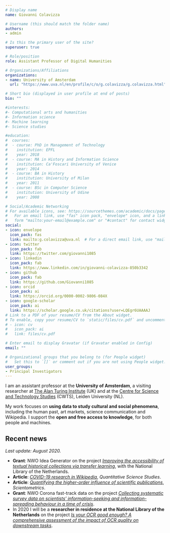 ```yaml
---
# Display name
name: Giovanni Colavizza

# Username (this should match the folder name)
authors:
- admin

# Is this the primary user of the site?
superuser: true

# Role/position
role: Assistant Professor of Digital Humanities

# Organizations/Affiliations
organizations:
- name: University of Amsterdam
  url: "https://www.uva.nl/en/profile/c/o/g.colavizza/g.colavizza.html"

# Short bio (displayed in user profile at end of posts)
bio: ""

#interests:
#- Computational arts and humanities
#- Information science
#- Machine learning
#- Science studies

#education:
#  courses:
#  - course: PhD in Management of Technology
#    institution: EPFL
#    year: 2018
#  - course: MA in History and Information Science
#    institution: Ca'Foscari University of Venice
#    year: 2014
#  - course: BA in History
#    institution: University of Milan
#    year: 2011
#  - course: BSc in Computer Science
#    institution: University of Udine
#    year: 2008

# Social/Academic Networking
# For available icons, see: https://sourcethemes.com/academic/docs/page-builder/#icons
#   For an email link, use "fas" icon pack, "envelope" icon, and a link in the
#   form "mailto:your-email@example.com" or "#contact" for contact widget.
social:
- icon: envelope
  icon_pack: fas
  link: mailto:g.colavizza@uva.nl  # For a direct email link, use "mailto:g.colavizza@uva.nl".
- icon: twitter
  icon_pack: fab
  link: https://twitter.com/giovanni1085
- icon: linkedin
  icon_pack: fab
  link: https://www.linkedin.com/in/giovanni-colavizza-850b3342
- icon: github
  icon_pack: fab
  link: https://github.com/Giovanni1085
- icon: orcid
  icon_pack: ai
  link: https://orcid.org/0000-0002-9806-084X
- icon: google-scholar
  icon_pack: ai
  link: https://scholar.google.co.uk/citations?user=LQEgr6UAAAAJ
# Link to a PDF of your resume/CV from the About widget.
# To enable, copy your resume/CV to `static/files/cv.pdf` and uncomment the lines below.
# - icon: cv
#   icon_pack: ai
#   link: files/cv.pdf

# Enter email to display Gravatar (if Gravatar enabled in Config)
email: ""

# Organizational groups that you belong to (for People widget)
#   Set this to `[]` or comment out if you are not using People widget.
user_groups:
- Principal Investigators
---
```


I am an assistant professor at the **University of Amsterdam**, a visiting researcher at [The Alan Turing Institute](https://www.turing.ac.uk) (UK) and at the [Centre for Science and Technology Studies](https://www.cwts.nl) (CWTS), Leiden University (NL). 

My work focuses on **using data to study cultural and social phenomena**, including the human past, art markets, science communication and Wikipedia. I support the **open and free access to knowledge**, for both people and machines.

## Recent news
*Last update: August 2020.*

* **Grant**: NWO Idea Generator on the project *[Improving the accessibility of textual historical collections via transfer learning](https://www.uva.nl/en/content/news/news/2020/07/eight-uva-researchers-test-innovative-ideas-using-idea-generator-funding.html)*, with the National Library of the Netherlands.
* **Article**: *[COVID-19 research in Wikipedia](https://www.mitpressjournals.org/doi/abs/10.1162/qss_a_00080)*, *Quantitative Science Studies*.
* **Article**: *[Quantifying the higher-order influence of scientific publications](https://link.springer.com/article/10.1007/s11192-020-03580-9)*, *Scientometrics*.
* **Grant**: NWO Corona fast-track data on the project *[Collecting systematic survey data on scientists’ information-seeking and information- spreading behaviour in a time of crisis](https://covid19.humanities.uva.nl)*.
* In 2020 I will be a **researcher in residence at the National Library of the Netherlands** on the project *[Is your OCR good enough? A comprehensive assessment of the impact of OCR quality on downstream tasks](https://www.kb.nl/nieuws/2020/giovanni-colavizza-en-seyran-khademi-zijn-de-researchers-in-residence-van-2020)*.


